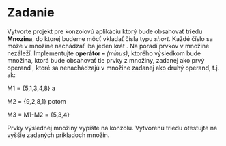 # Zadanie
Vytvorte projekt pre konzolovú aplikáciu 
	 ktorý bude obsahovať  triedu **Mnozina**,  do ktorej budeme môcť vkladať čísla typu *short*. Každé číslo sa môže v množine nachádzať iba jeden krát . Na poradí prvkov v množine nezáleží. Implementujte **operátor –** *(mínus)*, ktorého výsledkom bude množina, ktorá bude obsahovať tie prvky z množiny, zadanej ako prvý operand , ktoré sa nenachádzajú v množine zadanej ako druhý operand, t.j. ak: 


M1 = {5,1,3,4,8} a 

M2 = {9,2,8,1} potom

M3 = M1-M2 = {5,3,4}                                                                            


 Prvky výslednej množiny vypíšte na konzolu. 
	 Vytvorenú triedu otestujte na vyššie zadaných príkladoch množín.